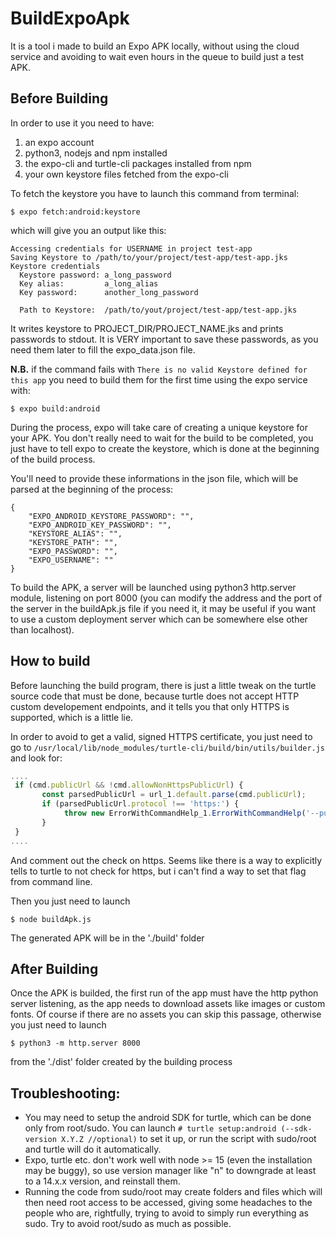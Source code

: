 # BuildExpoApk

It is a tool i made to build an Expo APK locally, without using the cloud service and avoiding to wait even hours in the queue to build just a test APK.

## Before Building
In order to use it you need to have:
  1) an expo account 
  2) python3, nodejs and npm installed
  3) the expo-cli and turtle-cli packages installed from npm
  4) your own keystore files fetched from the expo-cli
  
To fetch the keystore you have to launch this command from terminal: 
````
$ expo fetch:android:keystore
````
which will give you an output like this:
````
Accessing credentials for USERNAME in project test-app
Saving Keystore to /path/to/your/project/test-app/test-app.jks
Keystore credentials
  Keystore password: a_long_password
  Key alias:         a_long_alias
  Key password:      another_long_password

  Path to Keystore:  /path/to/yout/project/test-app/test-app.jks
````
It writes keystore to PROJECT_DIR/PROJECT_NAME.jks and prints passwords to stdout. It is VERY important to save these passwords, as you need them later to fill the expo_data.json file.

**N.B.** 
if the command fails with `There is no valid Keystore defined for this app` you need to build them for the first time using the expo service with:
````
$ expo build:android
````
During the process, expo will take care of creating a unique keystore for your APK. You don't really need to wait for the build to be completed, you just have to tell expo to create the keystore, which is done at the beginning of the build process. 

You'll need to provide these informations in the json file, which will be parsed at the beginning of the process:
````
{
	"EXPO_ANDROID_KEYSTORE_PASSWORD": "",
	"EXPO_ANDROID_KEY_PASSWORD": "",
	"KEYSTORE_ALIAS": "",
	"KEYSTORE_PATH": "",
	"EXPO_PASSWORD": "",
	"EXPO_USERNAME": ""
}
````

To build the APK, a server will be launched using python3 http.server module, listening on port 8000 (you can modify the address and the port of the server in the buildApk.js file if you need it, it may be useful if you want to use a custom deployment server which can be somewhere else other than localhost).

## How to build
Before launching the build program, there is just a little tweak on the turtle source code that must be done, because turtle does not accept HTTP custom developement endpoints, and it tells you that only HTTPS is supported, which is a little lie.

In order to avoid to get a valid, signed HTTPS certificate, you just need to go to `/usr/local/lib/node_modules/turtle-cli/build/bin/utils/builder.js` and look for:
````javascript
....
 if (cmd.publicUrl && !cmd.allowNonHttpsPublicUrl) {
       const parsedPublicUrl = url_1.default.parse(cmd.publicUrl);
       if (parsedPublicUrl.protocol !== 'https:') {
            throw new ErrorWithCommandHelp_1.ErrorWithCommandHelp('--public-url is invalid - only HTTPS urls are supported');
       }
 }
....
````
And comment out the check on https. Seems like there is a way to explicitly tells to turtle to not check for https, but i can't find a way to set that flag from command line.

Then you just need to launch
````
$ node buildApk.js
````
The generated APK will be in the './build' folder

## After Building
Once the APK is builded, the first run of the app must have the http python server listening, as the app needs to download assets like images or custom fonts. Of course if there are no assets you can skip this passage, otherwise you just need to launch
````
$ python3 -m http.server 8000
````
from the './dist' folder created by the building process


## Troubleshooting:
* You may need to setup the android SDK for turtle, which can be done only from root/sudo. You can launch `# turtle setup:android (--sdk-version X.Y.Z //optional)` to set it up, or run the script with sudo/root and turtle will do it automatically.
* Expo, turtle etc. don't work well with node >= 15 (even the installation may be buggy), so use version manager like "n" to downgrade at least to a 14.x.x version, and reinstall them.
* Running the code from sudo/root may create folders and files which will then need root access to be accessed, giving some headaches to the people who are, rightfully, trying to avoid to simply run everything as sudo. Try to avoid root/sudo as much as possible.

